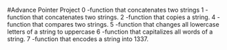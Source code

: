 #Advance Pointer Project
0 -function that concatenates two strings
1 -function that concatenates two strings.
2 -function that copies a string.
4 -function that compares two strings.
5 -function that changes all lowercase letters of a string to uppercase
6 -function that capitalizes all words of a string.
7 -function that encodes a string into 1337.